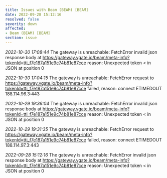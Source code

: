 ```yaml
---
title: Issues with Beam (BEAM) [BEAM]
date: 2022-09-28 15:12:16
resolved: false
severity: down
affected:
- Beam (BEAM) [BEAM]
section: issue
---
```


*2022-10-30 17:08:44* The gateway is unreachable: FetchError invalid json response body at https://gateway.vgate.io/beam/meta-info?tokenId=tti_f7e187a151e9c74b81e87cce reason: Unexpected token < in JSON at position 0

*2022-10-30 17:04:15* The gateway is unreachable: FetchError request to https://gateway.vgate.io/beam/meta-info?tokenId=tti_f7e187a151e9c74b81e87cce failed, reason: connect ETIMEDOUT 188.114.96.3:443

*2022-10-29 19:36:04* The gateway is unreachable: FetchError invalid json response body at https://gateway.vgate.io/beam/meta-info?tokenId=tti_f7e187a151e9c74b81e87cce reason: Unexpected token < in JSON at position 0

*2022-10-29 19:31:35* The gateway is unreachable: FetchError request to https://gateway.vgate.io/beam/meta-info?tokenId=tti_f7e187a151e9c74b81e87cce failed, reason: connect ETIMEDOUT 188.114.97.3:443

*2022-09-28 15:12:16* The gateway is unreachable: FetchError invalid json response body at https://gateway.vgate.io/beam/meta-info?tokenId=tti_f7e187a151e9c74b81e87cce reason: Unexpected token < in JSON at position 0